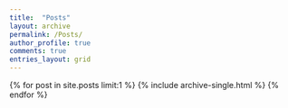 ```yaml
---
title:  "Posts"
layout: archive
permalink: /Posts/
author_profile: true
comments: true
entries_layout: grid
---
```


<!--- change limit from 1 to no limit! -->
{% for post in site.posts limit:1 %} 
  {% include archive-single.html %}
{% endfor %} 

